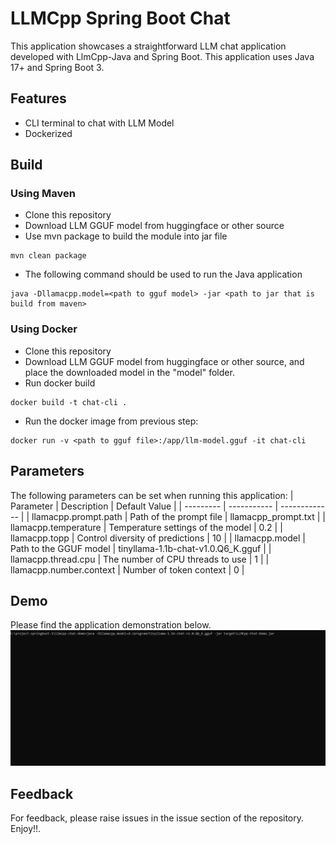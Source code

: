 # LLMCpp Spring Boot Chat

This application showcases a straightforward LLM chat application developed with LlmCpp-Java and Spring Boot. This application uses Java 17+ and Spring Boot 3.

## Features

- CLI terminal to chat with LLM Model
- Dockerized


## Build
### Using Maven
- Clone this repository
- Download LLM GGUF model from huggingface or other source
- Use mvn package to build the module into jar file
```shell
mvn clean package
```
- The following command should be used to run the Java application
```shell
java -Dllamacpp.model=<path to gguf model> -jar <path to jar that is build from maven>
```

### Using Docker
- Clone this repository
- Download LLM GGUF model from huggingface or other source, and place the downloaded model in the "model" folder.
- Run docker build
```shell
docker build -t chat-cli .
```
- Run the docker image from previous step:
```shell
docker run -v <path to gguf file>:/app/llm-model.gguf -it chat-cli
```

## Parameters
The following parameters can be set when running this application:
| Parameter | Description | Default Value |
| --------- | ----------- | ------------- |
| llamacpp.prompt.path | Path of the prompt file | llamacpp_prompt.txt |
| llamacpp.temperature | Temperature settings of the model | 0.2 |
| llamacpp.topp | Control diversity of predictions | 10 |
| llamacpp.model | Path to the GGUF model | tinyllama-1.1b-chat-v1.0.Q6_K.gguf |
| llamacpp.thread.cpu | The number of CPU threads to use | 1 |
| llamacpp.number.context | Number of token context | 0 |


## Demo
Please find the application demonstration below.
![Chatbot LLM](./demo-local-chatbot.gif)



## Feedback

For feedback, please raise issues in the issue section of the repository. Enjoy!!.

